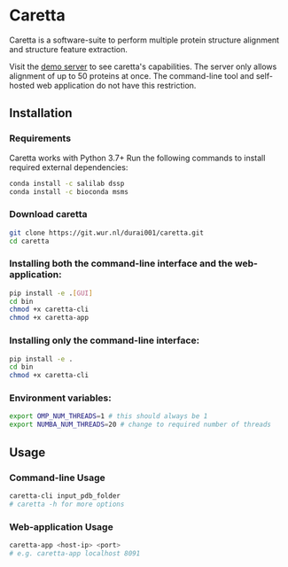 # Caretta

Caretta is a software-suite to perform multiple protein structure alignment and structure feature extraction.

Visit the [demo server](http://bioinformatics.nl/caretta) to see caretta's capabilities. The server only allows alignment of up to 50 proteins at once.
The command-line tool and self-hosted web application do not have this restriction.

## Installation

### Requirements
Caretta works with Python 3.7+
Run the following commands to install required external dependencies:
```bash
conda install -c salilab dssp
conda install -c bioconda msms
```

### Download caretta
```bash
git clone https://git.wur.nl/durai001/caretta.git
cd caretta
```

### Installing both the command-line interface and the web-application:
```bash
pip install -e .[GUI]
cd bin
chmod +x caretta-cli
chmod +x caretta-app
```

### Installing only the command-line interface:
```bash
pip install -e .
cd bin
chmod +x caretta-cli
```

### Environment variables:
```bash
export OMP_NUM_THREADS=1 # this should always be 1
export NUMBA_NUM_THREADS=20 # change to required number of threads
```

## Usage
### Command-line Usage

```bash
caretta-cli input_pdb_folder
# caretta -h for more options
```

### Web-application Usage

```bash
caretta-app <host-ip> <port> 
# e.g. caretta-app localhost 8091
```
